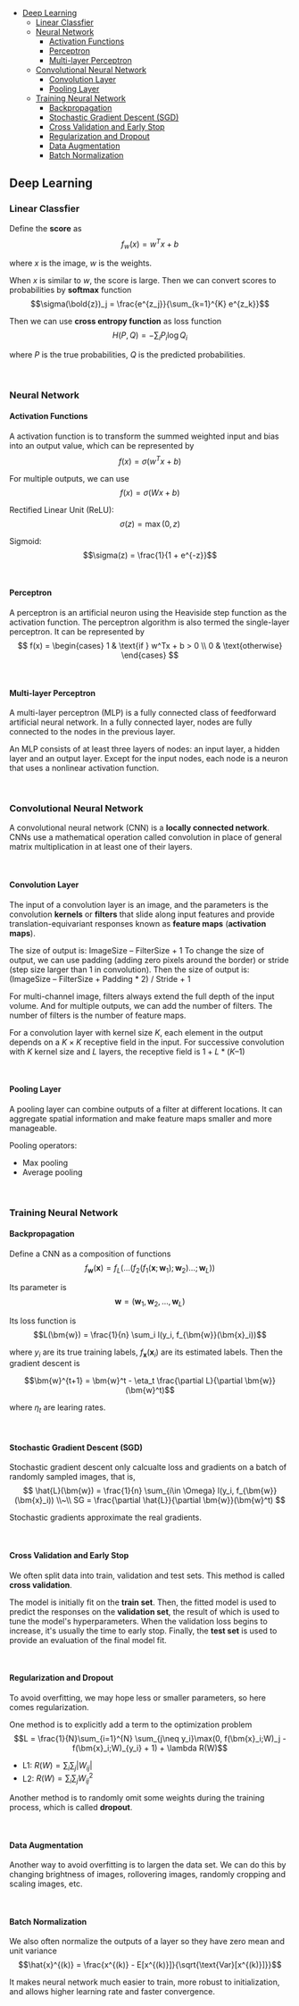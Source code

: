 
- [Deep Learning](#deep-learning)
  - [Linear Classfier](#linear-classfier)
  - [Neural Network](#neural-network)
    - [Activation Functions](#activation-functions)
    - [Perceptron](#perceptron)
    - [Multi-layer Perceptron](#multi-layer-perceptron)
  - [Convolutional Neural Network](#convolutional-neural-network)
    - [Convolution Layer](#convolution-layer)
    - [Pooling Layer](#pooling-layer)
  - [Training Neural Network](#training-neural-network)
    - [Backpropagation](#backpropagation)
    - [Stochastic Gradient Descent (SGD)](#stochastic-gradient-descent-sgd)
    - [Cross Validation and Early Stop](#cross-validation-and-early-stop)
    - [Regularization and Dropout](#regularization-and-dropout)
    - [Data Augmentation](#data-augmentation)
    - [Batch Normalization](#batch-normalization)








## Deep Learning
### Linear Classfier
Define the **score** as
$$f_w(x) = w^T x + b$$

where $x$ is the image, $w$ is the weights.

When $x$ is similar to $w$, the score is large. Then we can convert scores to probabilities by **softmax** function
$$\sigma(\bold{z})_j = \frac{e^{z_j}}{\sum_{k=1}^{K} e^{z_k}}$$

Then we can use **cross entropy function** as loss function
$$H(P, Q) = -\sum_i P_i \log Q_i$$

where $P$ is the true probabilities, $Q$ is the predicted probabilities.








<br>

### Neural Network
#### Activation Functions
A activation function is to transform the summed weighted input and bias into an output value, which can be represented by
$$f(x) = \sigma(w^Tx + b)$$

For multiple outputs, we can use
$$f(x) = \sigma(Wx + b) $$

Rectified Linear Unit (ReLU):
$$\sigma(z) = \max(0, z)$$

Sigmoid:
$$\sigma(z) = \frac{1}{1 + e^{-z}}$$

<br>

#### Perceptron
A perceptron is an artificial neuron using the Heaviside step function as the activation function. The perceptron algorithm is also termed the single-layer perceptron. It can be represented by
$$
f(x) = \begin{cases}
  1 & \text{if } w^Tx + b > 0 \\
  0 & \text{otherwise}
\end{cases}
$$

<br>

#### Multi-layer Perceptron
A multi-layer perceptron (MLP) is a fully connected class of feedforward artificial neural network. In a fully connected layer, nodes are fully connected to the nodes in the previous layer.

An MLP consists of at least three layers of nodes: an input layer, a hidden layer and an output layer. Except for the input nodes, each node is a neuron that uses a nonlinear activation function.








<br>

### Convolutional Neural Network
A convolutional neural network (CNN) is a **locally connected network**. CNNs use a mathematical operation called convolution in place of general matrix multiplication in at least one of their layers.

<br>

#### Convolution Layer
The input of a convolution layer is an image, and the parameters is the convolution **kernels** or **filters** that slide along input features and provide translation-equivariant responses known as **feature maps** (**activation maps**).

The size of output is: ImageSize – FilterSize + 1
To change the size of output, we can use padding (adding zero pixels around the border) or stride (step size larger than 1 in convolution).
Then the size of output is: (ImageSize – FilterSize + Padding * 2) / Stride + 1

For multi-channel image, filters always extend the full depth of the input volume. And for multiple outputs, we can add the number of filters. The number of filters is the number of feature maps.

For a convolution layer with kernel size $K$, each element in the output depends on a $K \times K$ receptive field in the input.
For successive convolution with $K$ kernel size and $L$ layers, the receptive field is $1 + L * (K – 1)$

<br>

#### Pooling Layer
A pooling layer can combine outputs of a filter at different locations. It can aggregate spatial information and make feature maps smaller and more manageable.

Pooling operators:
- Max pooling
- Average pooling








<br>

### Training Neural Network
#### Backpropagation
Define a CNN as a composition of functions
$$f_{\bm{w}}(\bm{x}) = f_L(\dots(f_2(f_1(\bm{x};\bm{w}_1);\bm{w}_2)\dots;\bm{w}_L))$$

Its parameter is
$$\bm{w} = (\bm{w}_1, \bm{w}_2, \dots, \bm{w}_L)$$

Its loss function is
$$L(\bm{w}) = \frac{1}{n} \sum_i l(y_i, f_{\bm{w}}(\bm{x}_i))$$

where $y_i$ are its true training labels, $f_{\bm{x}}(\bm{x}_i)$ are its estimated labels. Then the gradient descent is

$$\bm{w}^{t+1} = \bm{w}^t - \eta_t \frac{\partial L}{\partial \bm{w}}(\bm{w}^t)$$

where $\eta_t$ are learing rates.

<br>

#### Stochastic Gradient Descent (SGD)
Stochastic gradient descent only calcualte loss and gradients on a batch of randomly sampled images, that is,
$$
\hat{L}(\bm{w}) = \frac{1}{n} \sum_{i\in \Omega} l(y_i, f_{\bm{w}}(\bm{x}_i)) \\~\\
SG = \frac{\partial \hat{L}}{\partial \bm{w}}(\bm{w}^t)
$$

Stochastic gradients approximate the real gradients.

<br>

#### Cross Validation and Early Stop
We often split data into train, validation and test sets. This method is called **cross validation**.

The model is initially fit on the **train set**.
Then, the fitted model is used to predict the responses on the **validation set**, the result of which is used to tune the model's hyperparameters. When the validation loss begins to increase, it's usually the time to early stop.
Finally, the **test set** is used to provide an evaluation of the final model fit.

<br>

#### Regularization and Dropout
To avoid overfitting, we may hope less or smaller parameters, so here comes regularization.

One method is to explicitly add a term to the optimization problem
$$L = \frac{1}{N}\sum_{i=1}^{N} \sum_{j\neq y_i}\max(0, f(\bm{x}_i;W)_j - f(\bm{x}_i;W)_{y_i} + 1) + \lambda R(W)$$

- L1: $R(W) = \sum_i \sum_j |W_{ij}|$
- L2: $R(W) = \sum_i \sum_j W_{ij}^2$

Another method is to randomly omit some weights during the training process, which is called **dropout**.

<br>

#### Data Augmentation
Another way to avoid overfitting is to largen the data set. We can do this by changing brightness of images, rollovering images, randomly cropping and scaling images, etc.

<br>

#### Batch Normalization
We also often normalize the outputs of a layer so they have zero mean and unit variance
$$\hat{x}^{(k)} = \frac{x^{(k)} - E[x^{(k)}]}{\sqrt{\text{Var}[x^{(k)}]}}$$

It makes neural network much easier to train, more robust to initialization, and allows higher learning rate and faster convergence.



